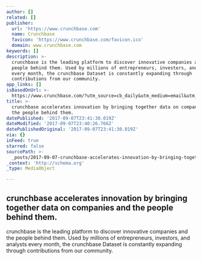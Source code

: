 ```yaml
---
author: []
related: []
publisher:
  url: 'https://www.crunchbase.com'
  name: Crunchbase
  favicon: 'https://www.crunchbase.com/favicon.ico'
  domain: www.crunchbase.com
keywords: []
description: >-
  crunchbase is the leading platform to discover innovative companies and the
  people behind them. Used by millions of entrepreneurs, investors, and analysts
  every month, the crunchbase Dataset is constantly expanding through
  contributions from our community.
app_links: []
isBasedOnUrl: >-
  https://www.crunchbase.com/?utm_source=cb_daily&utm_medium=email&utm_campaign=20170907&send_email=ysiamhere@gmail.com
title: >-
  crunchbase accelerates innovation by bringing together data on companies and
  the people behind them.
datePublished: '2017-09-07T23:41:30.019Z'
dateModified: '2017-09-07T23:40:26.766Z'
datePublishedOriginal: '2017-09-07T23:41:30.019Z'
via: {}
inFeed: true
starred: false
sourcePath: >-
  _posts/2017-09-07-crunchbase-accelerates-innovation-by-bringing-together-data.md
_context: 'http://schema.org'
_type: MediaObject

---
```

<article style=""><h1>crunchbase accelerates innovation by bringing together data on companies and the people behind them.</h1><p>crunchbase is the leading platform to discover innovative companies and the people behind them. Used by millions of entrepreneurs, investors, and analysts every month, the crunchbase Dataset is constantly expanding through contributions from our community.</p></article>